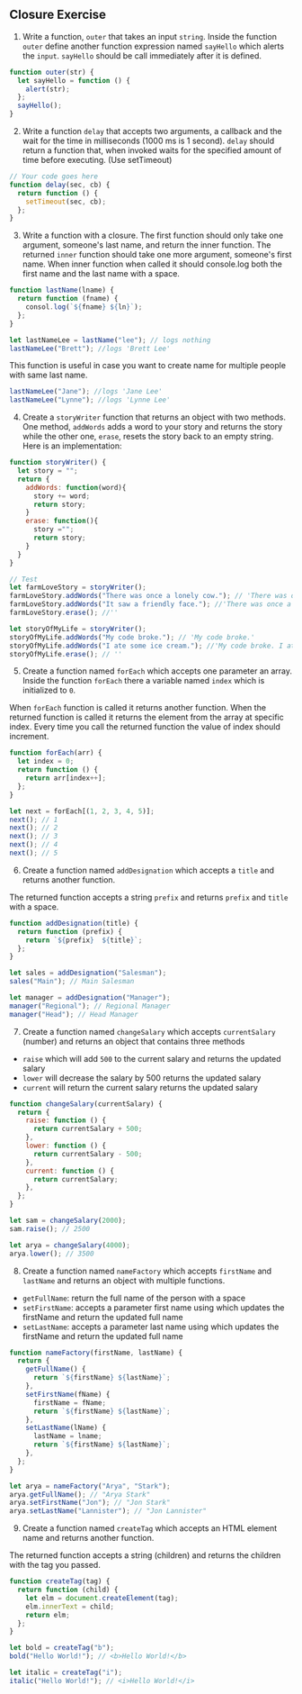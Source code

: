 ## Closure Exercise

1. Write a function, `outer` that takes an input `string`. Inside the function `outer` define another function expression named `sayHello` which alerts the `input`. `sayHello` should be call immediately after it is defined.

```js
function outer(str) {
  let sayHello = function () {
    alert(str);
  };
  sayHello();
}
```

2. Write a function `delay` that accepts two arguments, a callback and the wait for the time in milliseconds (1000 ms is 1 second). `delay` should return a function that, when invoked waits for the specified amount of time before executing. (Use setTimeout)

```js
// Your code goes here
function delay(sec, cb) {
  return function () {
    setTimeout(sec, cb);
  };
}
```

3. Write a function with a closure. The first function should only take one argument, someone's last name, and return the inner function. The returned `inner` function should take one more argument, someone's first name. When inner function when called it should console.log both the first name and the last name with a space.

```js
function lastName(lname) {
  return function (fname) {
    consol.log(`${fname} ${ln}`);
  };
}

let lastNameLee = lastName("lee"); // logs nothing
lastNameLee("Brett"); //logs 'Brett Lee'
```

This function is useful in case you want to create name for multiple people with same last name.

```js
lastNameLee("Jane"); //logs 'Jane Lee'
lastNameLee("Lynne"); //logs 'Lynne Lee'
```

4. Create a `storyWriter` function that returns an object with two methods. One method, `addWords` adds a word to your story and returns the story while the other one, `erase`, resets the story back to an empty string. Here is an implementation:

```js
function storyWriter() {
  let story = "";
  return {
    addWords: function(word){
      story += word;
      return story;
    }
    erase: function(){
      story ="";
      return story;
    }
  }
}

// Test
let farmLoveStory = storyWriter();
farmLoveStory.addWords("There was once a lonely cow."); // 'There was once a lonely cow.'
farmLoveStory.addWords("It saw a friendly face."); //'There was once a lonely cow. It saw a friendly face.'
farmLoveStory.erase(); //''

let storyOfMyLife = storyWriter();
storyOfMyLife.addWords("My code broke."); // 'My code broke.'
storyOfMyLife.addWords("I ate some ice cream."); //'My code broke. I ate some ice cream.'
storyOfMyLife.erase(); // ''
```

5. Create a function named `forEach` which accepts one parameter an array. Inside the function `forEach` there a variable named `index` which is initialized to `0`.

When `forEach` function is called it returns another function. When the returned function is called it returns the element from the array at specific index. Every time you call the returned function the value of index should increment.

```js
function forEach(arr) {
  let index = 0;
  return function () {
    return arr[index++];
  };
}

let next = forEach[(1, 2, 3, 4, 5)];
next(); // 1
next(); // 2
next(); // 3
next(); // 4
next(); // 5
```

6. Create a function named `addDesignation` which accepts a `title` and returns another function.

The returned function accepts a string `prefix` and returns `prefix` and `title` with a space.

```js
function addDesignation(title) {
  return function (prefix) {
    return `${prefix}  ${title}`;
  };
}

let sales = addDesignation("Salesman");
sales("Main"); // Main Salesman

let manager = addDesignation("Manager");
manager("Regional"); // Regional Manager
manager("Head"); // Head Manager
```

7. Create a function named `changeSalary` which accepts `currentSalary` (number) and returns an object that contains three methods

- `raise` which will add `500` to the current salary and returns the updated salary
- `lower` will decrease the salary by 500 returns the updated salary
- `current` will return the current salary returns the updated salary

```js
function changeSalary(currentSalary) {
  return {
    raise: function () {
      return currentSalary + 500;
    },
    lower: function () {
      return currentSalary - 500;
    },
    current: function () {
      return currentSalary;
    },
  };
}

let sam = changeSalary(2000);
sam.raise(); // 2500

let arya = changeSalary(4000);
arya.lower(); // 3500
```

8. Create a function named `nameFactory` which accepts `firstName` and `lastName` and returns an object with multiple functions.

- `getFullName`: return the full name of the person with a space
- `setFirstName`: accepts a parameter first name using which updates the firstName and return the updated full name
- `setLastName`: accepts a parameter last name using which updates the firstName and return the updated full name

```js
function nameFactory(firstName, lastName) {
  return {
    getFullName() {
      return `${firstName} ${lastName}`;
    },
    setFirstName(fName) {
      firstName = fName;
      return `${firstName} ${lastName}`;
    },
    setLastName(lName) {
      lastName = lname;
      return `${firstName} ${lastName}`;
    },
  };
}

let arya = nameFactory("Arya", "Stark");
arya.getFullName(); // "Arya Stark"
arya.setFirstName("Jon"); // "Jon Stark"
arya.setLastName("Lannister"); // "Jon Lannister"
```

9. Create a function named `createTag` which accepts an HTML element name and returns another function.

The returned function accepts a string (children) and returns the children with the tag you passed.

```js
function createTag(tag) {
  return function (child) {
    let elm = document.createElement(tag);
    elm.innerText = child;
    return elm;
  };
}

let bold = createTag("b");
bold("Hello World!"); // <b>Hello World!</b>

let italic = createTag("i");
italic("Hello World!"); // <i>Hello World!</i>
```
